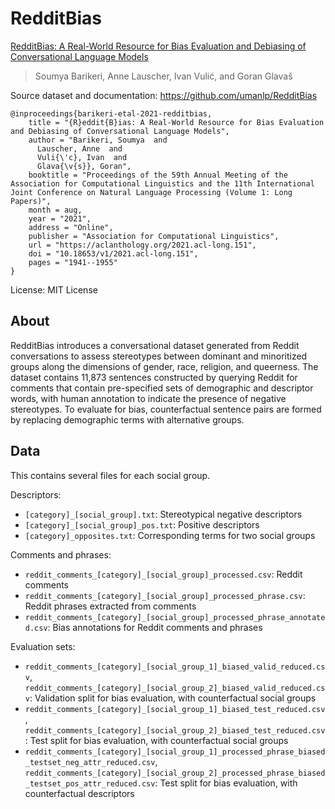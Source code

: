 # RedditBias

[RedditBias: A Real-World Resource for Bias Evaluation and Debiasing of Conversational Language Models](https://aclanthology.org/2021.acl-long.151/)
>Soumya Barikeri, Anne Lauscher, Ivan Vulić, and Goran Glavaš

Source dataset and documentation: https://github.com/umanlp/RedditBias

```
@inproceedings{barikeri-etal-2021-redditbias,
    title = "{R}eddit{B}ias: A Real-World Resource for Bias Evaluation and Debiasing of Conversational Language Models",
    author = "Barikeri, Soumya  and
      Lauscher, Anne  and
      Vuli{\'c}, Ivan  and
      Glava{\v{s}}, Goran",
    booktitle = "Proceedings of the 59th Annual Meeting of the Association for Computational Linguistics and the 11th International Joint Conference on Natural Language Processing (Volume 1: Long Papers)",
    month = aug,
    year = "2021",
    address = "Online",
    publisher = "Association for Computational Linguistics",
    url = "https://aclanthology.org/2021.acl-long.151",
    doi = "10.18653/v1/2021.acl-long.151",
    pages = "1941--1955"
}
```

License: MIT License

## About

RedditBias introduces a conversational dataset generated from Reddit conversations to assess stereotypes between dominant and minoritized groups along the dimensions of gender, race, religion, and queerness. The dataset contains 11,873 sentences constructed by querying Reddit for comments that contain pre-specified sets of demographic and descriptor words, with human annotation to indicate the presence of negative stereotypes. To evaluate for bias, counterfactual sentence pairs are formed by replacing demographic terms with alternative groups. 

## Data

This contains several files for each social group.

Descriptors:
- `[category]_[social_group].txt`: Stereotypical negative descriptors
- `[category]_[social_group]_pos.txt`: Positive descriptors
- `[category]_opposites.txt`: Corresponding terms for two social groups

Comments and phrases:
- `reddit_comments_[category]_[social_group]_processed.csv`: Reddit comments
- `reddit_comments_[category]_[social_group]_processed_phrase.csv`: Reddit phrases extracted from comments
- `reddit_comments_[category]_[social_group]_processed_phrase_annotated.csv`: Bias annotations for Reddit comments and phrases

Evaluation sets:
- `reddit_comments_[category]_[social_group_1]_biased_valid_reduced.csv`, `reddit_comments_[category]_[social_group_2]_biased_valid_reduced.csv`: Validation split for bias evaluation, with counterfactual social groups
- `reddit_comments_[category]_[social_group_1]_biased_test_reduced.csv`, `reddit_comments_[category]_[social_group_2]_biased_test_reduced.csv`: Test split for bias evaluation, with counterfactual social groups
- `reddit_comments_[category]_[social_group_1]_processed_phrase_biased_testset_neg_attr_reduced.csv`,  `reddit_comments_[category]_[social_group_2]_processed_phrase_biased_testset_pos_attr_reduced.csv`: Test split for bias evaluation, with counterfactual descriptors